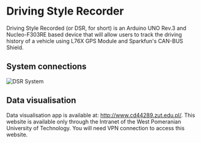 # Driving Style Recorder
Driving Style Recorded (or DSR, for short) is an Arduino UNO Rev.3 and Nucleo-F303RE based device that will allow users to track the driving history of a vehicle using L76X GPS Module and Sparkfun's CAN-BUS Shield.

## System connections
![DSR System](https://user-images.githubusercontent.com/46873665/148441363-5a5672cc-df97-4fc8-beb0-47aff8bf9597.png)

## Data visualisation
Data visualisation app is available at: http://www.cd44289.zut.edu.pl/.
This website is available only through the Intranet of the West Pomeranian University of Technology. You will need VPN connection to access this website.
